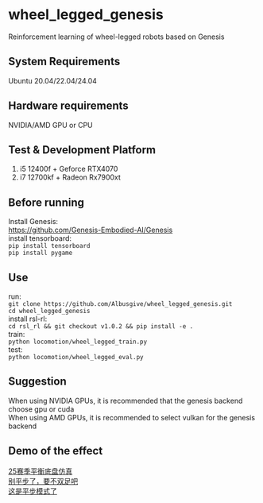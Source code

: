 # wheel_legged_genesis
Reinforcement learning of wheel-legged robots based on Genesis  
## System Requirements  
Ubuntu 20.04/22.04/24.04  
## Hardware requirements  
NVIDIA/AMD GPU or CPU  
## Test & Development Platform  
1. i5 12400f +  Geforce RTX4070  
2. i7 12700kf + Radeon Rx7900xt
## Before running
Install Genesis:  
<https://github.com/Genesis-Embodied-AI/Genesis>  
install tensorboard:    
`pip install tensorboard`  
`pip install pygame`   
## Use
run:  
`git clone https://github.com/Albusgive/wheel_legged_genesis.git`  
`cd wheel_legged_genesis`  
install rsl-rl:    
`cd rsl_rl && git checkout v1.0.2 && pip install -e .`  
train:  
`python locomotion/wheel_legged_train.py`  
test:  
`python locomotion/wheel_legged_eval.py`  
## Suggestion
When using NVIDIA GPUs, it is recommended that the genesis backend choose gpu or cuda    
When using AMD GPUs, it is recommended to select vulkan for the genesis backend  
## Demo of the effect    
[25赛季平衡底盘仿真](https://www.bilibili.com/video/BV1DUNHe7EjP/?share_source=copy_web>)  
[别平步了，要不双足吧](https://www.bilibili.com/video/BV1oSN8eUEXw/?share_source=copy_web>)   
[这是平步模式了](https://www.bilibili.com/video/BV1YoNDevENT/?share_source=copy_web>)
